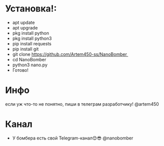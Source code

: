# Установка!:

* apt update
* apt upgrade
* pkg install python
* pkg install python3
* pip install requests
* pip install git
* git clone https://github.com/Artem450-ss/NanoBomber 
* cd NanoBomber 
* python3 nano.py 
* Готово! 

# Инфо
если уж что-то не понятно, пиши в телеграм разработчику! @artem450

# Канал

* У бомбера есть свой Telegram-канал😊😎 @nanobomber
